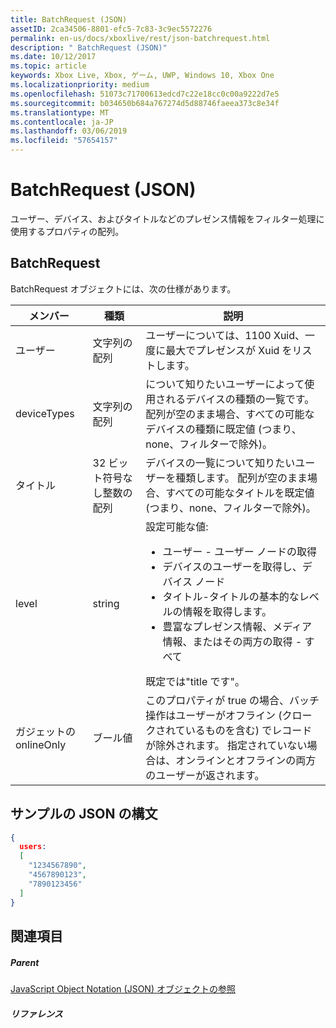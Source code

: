 ```yaml
---
title: BatchRequest (JSON)
assetID: 2ca34506-8801-efc5-7c83-3c9ec5572276
permalink: en-us/docs/xboxlive/rest/json-batchrequest.html
description: " BatchRequest (JSON)"
ms.date: 10/12/2017
ms.topic: article
keywords: Xbox Live, Xbox, ゲーム, UWP, Windows 10, Xbox One
ms.localizationpriority: medium
ms.openlocfilehash: 51073c71700613edcd7c22e18cc0c00a9222d7e5
ms.sourcegitcommit: b034650b684a767274d5d88746faeea373c8e34f
ms.translationtype: MT
ms.contentlocale: ja-JP
ms.lasthandoff: 03/06/2019
ms.locfileid: "57654157"
---
```

# <a name="batchrequest-json"></a>BatchRequest (JSON)
ユーザー、デバイス、およびタイトルなどのプレゼンス情報をフィルター処理に使用するプロパティの配列。
<a id="ID4EN"></a>


## <a name="batchrequest"></a>BatchRequest

BatchRequest オブジェクトには、次の仕様があります。

| メンバー| 種類| 説明|
| --- | --- | --- |
| ユーザー| 文字列の配列| ユーザーについては、1100 Xuid、一度に最大でプレゼンスが Xuid をリストします。|
| deviceTypes| 文字列の配列| について知りたいユーザーによって使用されるデバイスの種類の一覧です。 配列が空のまま場合、すべての可能なデバイスの種類に既定値 (つまり、none、フィルターで除外)。|
| タイトル| 32 ビット符号なし整数の配列| デバイスの一覧について知りたいユーザーを種類します。 配列が空のまま場合、すべての可能なタイトルを既定値 (つまり、none、フィルターで除外)。|
| level| string| 設定可能な値: <ul><li>ユーザー - ユーザー ノードの取得</li><li>デバイスのユーザーを取得し、デバイス ノード</li><li>タイトル-タイトルの基本的なレベルの情報を取得します。</li><li>豊富なプレゼンス情報、メディア情報、またはその両方の取得 - すべて</li></ul>既定では"title です"。| 
| ガジェットの onlineOnly| ブール値| このプロパティが true の場合、バッチ操作はユーザーがオフライン (クロークされているものを含む) でレコードが除外されます。 指定されていない場合は、オンラインとオフラインの両方のユーザーが返されます。|

<a id="ID4EAD"></a>


## <a name="sample-json-syntax"></a>サンプルの JSON の構文


```json
{
  users:
  [
    "1234567890",
    "4567890123",
    "7890123456"
  ]
}


```


<a id="ID4EJD"></a>


## <a name="see-also"></a>関連項目

<a id="ID4ELD"></a>


##### <a name="parent"></a>Parent

[JavaScript Object Notation (JSON) オブジェクトの参照](atoc-xboxlivews-reference-json.md)


<a id="ID4EXD"></a>


##### <a name="reference"></a>リファレンス   
